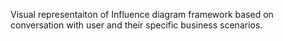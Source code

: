 Visual representaiton of Influence diagram framework based on conversation with user and their specific business scenarios.
